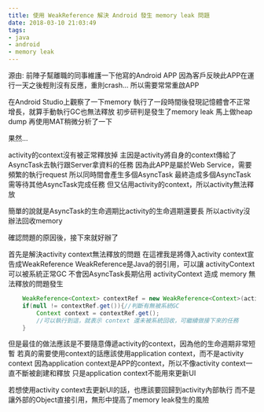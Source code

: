```yaml
---
title: 使用 WeakReference 解決 Android 發生 memory leak 問題
date: 2018-03-10 21:03:49
tags:
- java
- android
- memory leak
---
```


源由:
前陣子幫離職的同事維護一下他寫的Android APP
因為客戶反映此APP在運行一天之後輕則沒有反應，重則crash...
所以需要常常重啟APP

在Android Studio上觀察了一下memory
執行了一段時間後發現記憶體會不正常增長，就算手動執行GC也無法釋放
初步研判是發生了memory leak
馬上做heap dump
再使用MAT稍微分析了一下

果然...
<!-- more -->
activity的context沒有被正常釋放掉
主因是activity將自身的context傳給了AsyncTask去執行跟Server拿資料的任務
因為此APP是屬於Web Service，需要頻繁的執行request
所以同時間會產生多個AsyncTask
最終造成多個AsyncTask需等待其他AsyncTask完成任務
但又佔用activity的context，所以activity無法釋放

簡單的說就是AsyncTask的生命週期比activity的生命週期還要長
所以activity沒辦法回收memory

確認問題的原因後，接下來就好辦了

首先是解決activity context無法釋放的問題
在這裡我是將傳入activity context宣告成WeakReference
WeakReference是Java的弱引用，可以讓 activityContext 可以被系統正常GC
不會因AsyncTask長期佔用 activityContext 造成 memory 無法釋放的問題發生

```java WeakReference 使用方式
    WeakReference<Context> contextRef = new WeakReference<Context>(activityContext);
    if(null != contextRef.get()){//判斷有無被系統GC
        Context context = contextRef.get();
        //可以執行到這，就表示 context 還未被系統回收，可繼續做接下來的任務
    }
```

但是最佳的做法應該是不要隨意傳遞activity的context，因為他的生命週期非常短暫
若真的需要使用context的話應該使用application context，而不是activity context
因為application context是APP的context，所以不像activity context一直不斷被創建和釋放
只是application context不能用來更新UI

若想使用activity context去更新UI的話，也應該要回歸到activity內部執行
而不是讓外部的Object直接引用，無形中提高了memory leak發生的風險


